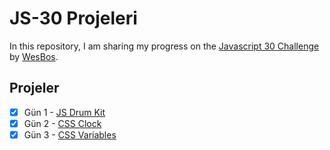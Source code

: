 # JS-30 Projeleri

In this repository, I am sharing my progress on the [Javascript 30 Challenge](https://github.com/wesbos/JavaScript30 "Original Repo") by [WesBos](https://github.com/wesbos "Wes Bos Github Profile").

## Projeler

- [x] Gün 1 - [JS Drum Kit](https://elbaley.github.io/js-30/01/index-solution.html)
- [x] Gün 2 - [CSS Clock](https://elbaley.github.io/js-30/02/index-solution.html)
- [x] Gün 3 - [CSS Variables](https://elbaley.github.io/js-30/03/index-solution.html)

